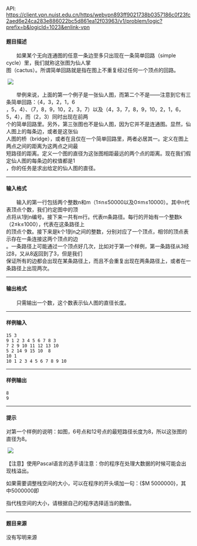 API: https://client.vpn.nuist.edu.cn/https/webvpn893ff9021738b0357186c0f23fc2aed6e24ca283e886022bc5d861ea12f03963/v1/problem/logic?prefix=b&logicId=1023&enlink-vpn

#### 题目描述

　　如果某个无向连通图的任意一条边至多只出现在一条简单回路（simple cycle）里，我们就称这张图为仙人掌  
图（cactus）。所谓简单回路就是指在图上不重复经过任何一个顶点的回路。

 ![](../file/1023_0.jpg)

　　举例来说，上面的第一个例子是一张仙人图，而第二个不是——注意到它有三条简单回路：（4，3，2，1，6  
，5，4）、（7，8，9，10，2，3，7）以及（4，3，7，8，9，10，2，1，6，5，4），而（2，3）同时出现在前两  
个的简单回路里。另外，第三张图也不是仙人图，因为它并不是连通图。显然，仙人图上的每条边，或者是这张仙  
人图的桥（bridge），或者在且仅在一个简单回路里，两者必居其一。定义在图上两点之间的距离为这两点之间最  
短路径的距离。定义一个图的直径为这张图相距最远的两个点的距离。现在我们假定仙人图的每条边的权值都是1  
，你的任务是求出给定的仙人图的直径。

---

#### 输入格式

　　输入的第一行包括两个整数n和m（1≤n≤50000以及0≤m≤10000）。其中n代表顶点个数，我们约定图中的顶  
点将从1到n编号。接下来一共有m行。代表m条路径。每行的开始有一个整数k（2≤k≤1000），代表在这条路径上  
的顶点个数。接下来是k个1到n之间的整数，分别对应了一个顶点，相邻的顶点表示存在一条连接这两个顶点的边  
。一条路径上可能通过一个顶点好几次，比如对于第一个样例，第一条路径从3经过8，又从8返回到了3，但是我们  
保证所有的边都会出现在某条路径上，而且不会重复出现在两条路径上，或者在一条路径上出现两次。

---

#### 输出格式

　　只需输出一个数，这个数表示仙人图的直径长度。

---

#### 样例输入
```
15 3
9 1 2 3 4 5 6 7 8 3
7 2 9 10 11 12 13 10
5 2 14 9 15 10	8
10 1
10 1 2 3 4 5 6 7 8 9 10
```

---

#### 样例输出
```
8
9 
```

---

#### 提示

对第一个样例的说明：如图，6号点和12号点的最短路径长度为8，所以这张图的直径为8。

 ![](../file/1023_0.jpg)

【注意】使用Pascal语言的选手请注意：你的程序在处理大数据的时候可能会出现栈溢出。

如果需要调整栈空间的大小，可以在程序的开头填加一句：{$M 5000000}，其中5000000即

指代栈空间的大小，请根据自己的程序选择适当的数值。

---

#### 题目来源

没有写明来源